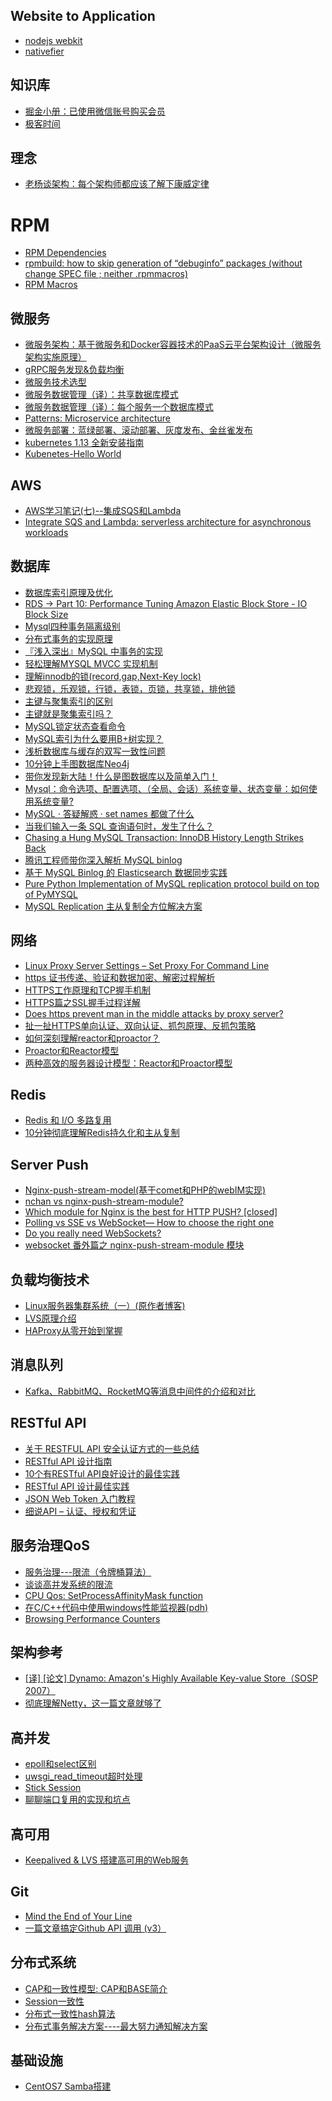 ## Website to Application
* [nodejs webkit][100]
* [nativefier][101]


## 知识库
* [掘金小册：已使用微信账号购买会员][6]
* [极客时间][22]

## 理念
* [老杨谈架构：每个架构师都应该了解下康威定律][26]

# RPM
* [RPM Dependencies][84]
* [rpmbuild: how to skip generation of “debuginfo” packages (without change SPEC file ; neither .rpmmacros)
][85]
* [RPM Macros][86]

## 微服务
* [微服务架构：基于微服务和Docker容器技术的PaaS云平台架构设计（微服务架构实施原理）][1]
* [gRPC服务发现&负载均衡][2]
* [微服务技术选型][18]
* [微服务数据管理（译）：共享数据库模式][19]
* [微服务数据管理（译）：每个服务一个数据库模式][20]
* [Patterns: Microservice architecture][25]
* [微服务部署：蓝绿部署、滚动部署、灰度发布、金丝雀发布][51]
* [kubernetes 1.13 全新安装指南][58]
* [Kubenetes-Hello World][59]

## AWS
* [AWS学习笔记(七)--集成SQS和Lambda][23]
* [Integrate SQS and Lambda: serverless architecture for asynchronous workloads][24]

## 数据库
* [数据库索引原理及优化][3]
* [RDS -> Part 10: Performance Tuning Amazon Elastic Block Store - IO Block Size][27]
* [Mysql四种事务隔离级别][33]
* [分布式事务的实现原理][31]
* [『浅入深出』MySQL 中事务的实现][32]
* [轻松理解MYSQL MVCC 实现机制][34]
* [理解innodb的锁(record,gap,Next-Key lock)][35]
* [悲观锁，乐观锁，行锁，表锁，页锁，共享锁，排他锁][36]
* [主键与聚集索引的区别][37]
* [主键就是聚集索引吗？][38]
* [MySQL锁定状态查看命令][39]
* [MySQL索引为什么要用B+树实现？][47]
* [浅析数据库与缓存的双写一致性问题][48]
* [10分钟上手图数据库Neo4j][49]
* [带你发现新大陆！什么是图数据库以及简单入门！][50]
* [Mysql：命令选项、配置选项、（全局、会话）系统变量、状态变量：如何使用系统变量?][52]
* [MySQL · 答疑解惑 · set names 都做了什么][53]
* [当我们输入一条 SQL 查询语句时，发生了什么？][55]
* [Chasing a Hung MySQL Transaction: InnoDB History Length Strikes Back][57]
* [腾讯工程师带你深入解析 MySQL binlog][68]
* [基于 MySQL Binlog 的 Elasticsearch 数据同步实践][69]
* [Pure Python Implementation of MySQL replication protocol build on top of PyMYSQL][70]
* [MySQL Replication 主从复制全方位解决方案][71]

## 网络
* [Linux Proxy Server Settings – Set Proxy For Command Line][40]
* [https 证书传递、验证和数据加密、解密过程解析][72]
* [HTTPS工作原理和TCP握手机制][73]
* [HTTPS篇之SSL握手过程详解][74]
* [Does https prevent man in the middle attacks by proxy server?][75]
* [扯一扯HTTPS单向认证、双向认证、抓包原理、反抓包策略][76]
* [如何深刻理解reactor和proactor？][78]
* [Proactor和Reactor模型][79]
* [两种高效的服务器设计模型：Reactor和Proactor模型][80]

## Redis
* [Redis 和 I/O 多路复用][77]
* [10分钟彻底理解Redis持久化和主从复制][83]

## Server Push
* [Nginx-push-stream-model(基于comet和PHP的webIM实现)][62]
* [nchan vs nginx-push-stream-module?][63]
* [Which module for Nginx is the best for HTTP PUSH? [closed]][64]
* [Polling vs SSE vs WebSocket— How to choose the right one][65]
* [Do you really need WebSockets?][66]
* [websocket 番外篇之 nginx-push-stream-module 模块][67]

## 负载均衡技术
* [Linux服务器集群系统（一）(原作者博客)][41]
* [LVS原理介绍][42]
* [HAProxy从零开始到掌握][43]

## 消息队列
* [Kafka、RabbitMQ、RocketMQ等消息中间件的介绍和对比][61]

## RESTful API
* [关于 RESTFUL API 安全认证方式的一些总结][11]
* [RESTful API 设计指南][13]
* [10个有RESTful API良好设计的最佳实践][14]
* [RESTful API 设计最佳实践][15]
* [JSON Web Token 入门教程][16]
* [细说API – 认证、授权和凭证][30]

## 服务治理QoS
* [服务治理---限流（令牌桶算法）][4]
* [谈谈高并发系统的限流][5]
* [CPU Qos: SetProcessAffinityMask function][7]
* [在C/C++代码中使用windows性能监视器(pdh)][8]
* [Browsing Performance Counters][9]

## 架构参考
* [[译] [论文] Dynamo: Amazon's Highly Available Key-value Store（SOSP 2007）][60]
* [彻底理解Netty，这一篇文章就够了][82]

## 高并发
* [epoll和select区别][10]
* [uwsgi_read_timeout超时处理][17]
* [Stick Session][28]
* [聊聊端口复用的实现和坑点][29]

## 高可用
* [Keepalived & LVS 搭建高可用的Web服务][44]

## Git
* [Mind the End of Your Line][54]
* [一篇文章搞定Github API 调用 (v3）][56]

## 分布式系统
* [CAP和一致性模型: CAP和BASE简介][21] 
* [Session一致性][45]
* [分布式一致性hash算法][46]
* [分布式事务解决方案----最大努力通知解决方案][81]

## 基础设施
* [CentOS7 Samba搭建][12]

[1]: https://www.cnblogs.com/fangfuhai/p/7065847.html
[2]: https://blog.csdn.net/leonpengweicn/article/details/72772480
[3]: http://www.cnblogs.com/wuchanming/p/6886020.htm
[4]: https://www.cnblogs.com/googlemeoften/p/6020718.html
[5]: https://www.cnblogs.com/haoxinyue/p/6792309.html
[6]: https://juejin.im/books
[7]: https://msdn.microsoft.com/en-us/library/windows/desktop/ms686223(v=vs.85).aspx
[8]: http://www.xuebuyuan.com/1774806.html
[9]: https://msdn.microsoft.com/en-us/library/windows/desktop/aa371886(v=vs.85).aspx
[10]: https://www.cnblogs.com/simpman/p/4150005.html
[11]: https://www.cnblogs.com/Irving/p/4964489.html
[12]: https://blog.csdn.net/technofiend/article/details/52137675
[13]: http://www.ruanyifeng.com/blog/2014/05/restful_api.html
[14]: https://blog.csdn.net/fivedoumi/article/details/51254438
[15]: https://studygolang.com/articles/2488
[16]: http://www.ruanyifeng.com/blog/2018/07/json_web_token-tutorial.html?hmsr=toutiao.io&utm_medium=toutiao.io&utm_source=toutiao.io
[17]: https://www.cnblogs.com/zhuangzebo/p/3847673.html
[18]: http://www.cnblogs.com/wangdaijun/p/9322175.html
[19]: https://www.jianshu.com/p/d2e91f2e0f96
[20]: https://www.jianshu.com/p/cd726b32342e
[21]: https://www.jianshu.com/p/363aeeb5c5f4?utm_campaign=maleskine&utm_content=note&utm_medium=seo_notes&utm_source=recommendation
[22]: https://time.geekbang.org/
[23]: http://blog.51cto.com/7308310/2072301
[24]: https://cloudonaut.io/integrate-sqs-and-lambda-serverless-architecture-for-asynchronous-workloads/
[25]: https://microservices.io/patterns/microservices.html
[26]: https://mp.weixin.qq.com/s?__biz=MzI4MTY5NTk4Ng==&mid=2247489787&amp;idx=1&amp;sn=9433cc3cb0175c1d041fbf8362b730fd&source=41#wechat_redirect
[27]: http://harish11g.blogspot.com/2013/04/Understanding-Amazon-Elastic-block-store-Performance-Tuning-IO-Block-Size.html
[28]: https://stackoverflow.com/questions/10494431/sticky-and-non-sticky-sessions
[29]: http://mobile.51cto.com/hot-557084.htm
[30]: https://insights.thoughtworks.cn/api-2/?hmsr=toutiao.io&utm_medium=toutiao.io&utm_source=toutiao.io
[31]: https://draveness.me/distributed-transaction-principle.html
[32]: https://draveness.me/mysql-transaction
[33]: https://mp.weixin.qq.com/s/bxk0RItD-6pdTs5SX6vSsw
[34]: https://blog.csdn.net/whoamiyang/article/details/51901888
[35]: https://blog.csdn.net/cug_jiang126com/article/details/50596729 
[36]: https://blog.csdn.net/xiangwanpeng/article/details/55106732
[37]: https://blog.csdn.net/ii0789789789/article/details/79736392
[38]: https://www.cnblogs.com/lj820403/p/7246657.html
[39]: https://blog.csdn.net/dc_726/article/details/8576151
[40]: https://www.shellhacks.com/linux-proxy-server-settings-set-proxy-command-line/
[41]: http://www.linuxvirtualserver.org/zh/lvs1.html
[42]: https://www.jianshu.com/p/8a61de3f8be9
[43]: https://www.jianshu.com/p/c9f6d55288c0
[44]: https://segmentfault.com/a/1190000016294818
[45]: https://www.jianshu.com/p/d6d0cd4fae6e
[46]: https://blog.csdn.net/u011489043/article/details/78944985
[47]: https://juejin.im/entry/5bc1ea0a5188255c2f424209
[48]: https://www.jianshu.com/p/a0d8a1dd9bc7
[49]: https://www.jianshu.com/p/97c6752e928b
[50]: https://blog.csdn.net/xlgen157387/article/details/79085901
[51]: https://www.jianshu.com/p/022685baba7d
[52]: https://www.cnblogs.com/jinzhenshui/archive/2009/06/13/1502563.html
[53]: http://mysql.taobao.org/monthly/2015/05/07/
[54]: https://adaptivepatchwork.com/2012/03/01/mind-the-end-of-your-line/
[55]: https://www.infoq.cn/article/PKzT75BPcryCYJ_VuWrR
[56]: https://www.jianshu.com/p/a0c7d0482415
[57]: https://www.percona.com/blog/2017/05/08/chasing-a-hung-transaction-in-mysql-innodb-history-length-strikes-back/
[58]: https://juejin.im/post/5c9a49ace51d456c9d78dbef
[59]: http://www.zhangrenhua.com/2019/01/03/Kubenetes-Hello%20World/
[60]: https://arthurchiao.github.io/blog/amazon-dynamo-zh/
[61]: https://blog.csdn.net/yunfeng482/article/details/72856762
[62]: http://ntcn.net/blog/?p=4268
[63]: https://github.com/slact/nchan/issues/116
[64]: https://stackoverflow.com/questions/7815945/which-module-for-nginx-is-the-best-for-http-push
[65]: https://codeburst.io/polling-vs-sse-vs-websocket-how-to-choose-the-right-one-1859e4e13bd9?gi=3dedf94648fe
[66]: https://blog.stanko.io/do-you-really-need-websockets-343aed40aa9b
[67]: https://www.qiuzhi99.com/articles/websocket-wai-pian-nginx-push-stream-module-mo
[68]: https://zhuanlan.zhihu.com/p/33504555
[69]: https://mp.weixin.qq.com/s/kzd0KG_TRyv-IHc0a9QHwg
[70]: https://github.com/noplay/python-mysql-replication
[71]: https://www.cnblogs.com/zhangjianhua/p/8080538.html
[72]: https://www.cnblogs.com/jtlgb/p/6760679.html
[73]: https://www.cnblogs.com/ttltry-air/archive/2012/08/20/2647898.html
[74]: https://razeencheng.com/post/ssl-handshake-detail
[75]: https://security.stackexchange.com/questions/8145/does-https-prevent-man-in-the-middle-attacks-by-proxy-server
[76]: https://juejin.im/post/5c9cbf1df265da60f6731f0a
[77]: https://draveness.me/redis-io-multiplexing
[78]: https://www.zhihu.com/question/26943938
[79]: https://www.jianshu.com/p/96c0b04941e2
[80]: https://blog.csdn.net/u013074465/article/details/46276967
[81]: https://my.oschina.net/u/2286631/blog/1505151
[82]: https://juejin.im/post/5bdaf8ea6fb9a0227b02275a
[83]: https://mp.weixin.qq.com/s/Zuq_CD3WWC4YxmtQ-KYEPQ
[84]: http://ftp.rpm.org/api/4.4.2.2/dependencies.html
[85]: https://stackoverflow.com/questions/36983051/rpmbuild-how-to-skip-generation-of-debuginfo-packages-without-change-spec-fi
[86]: https://docs.fedoraproject.org/en-US/packaging-guidelines/RPMMacros/

[100]: https://github.com/nwjs/nw.js/
[101]: https://github.com/jiahaog/nativefier
